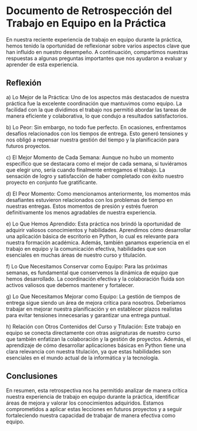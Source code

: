 # Documento de Retrospección del Trabajo en Equipo en la Práctica

En nuestra reciente experiencia de trabajo en equipo durante la práctica, hemos tenido la oportunidad de reflexionar sobre varios aspectos clave que han influido en nuestro desempeño. A continuación, compartimos nuestras respuestas a algunas preguntas importantes que nos ayudaron a evaluar y aprender de esta experiencia.

## Reflexión

a) Lo Mejor de la Práctica:
Uno de los aspectos más destacados de nuestra práctica fue la excelente coordinación que mantuvimos como equipo. La facilidad con la que dividimos el trabajo nos permitió abordar las tareas de manera eficiente y colaborativa, lo que condujo a resultados satisfactorios.

b) Lo Peor:
Sin embargo, no todo fue perfecto. En ocasiones, enfrentamos desafíos relacionados con los tiempos de entrega. Esto generó tensiones y nos obligó a repensar nuestra gestión del tiempo y la planificación para futuros proyectos.

c) El Mejor Momento de Cada Semana:
Aunque no hubo un momento específico que se destacara como el mejor de cada semana, si tuviéramos que elegir uno, sería cuando finalmente entregamos el trabajo. La sensación de logro y satisfacción de haber completado con éxito nuestro proyecto en conjunto fue gratificante.

d) El Peor Momento:
Como mencionamos anteriormente, los momentos más desafiantes estuvieron relacionados con los problemas de tiempo en nuestras entregas. Estos momentos de presión y estrés fueron definitivamente los menos agradables de nuestra experiencia.

e) Lo Que Hemos Aprendido:
Esta práctica nos brindó la oportunidad de adquirir valiosos conocimientos y habilidades. Aprendimos cómo desarrollar una aplicación básica de escritorio en Python, lo cual es relevante para nuestra formación académica. Además, también ganamos experiencia en el trabajo en equipo y la comunicación efectiva, habilidades que son esenciales en muchas áreas de nuestro curso y titulación.

f) Lo Que Necesitamos Conservar como Equipo:
Para las próximas semanas, es fundamental que conservemos la dinámica de equipo que hemos desarrollado. La coordinación efectiva y la colaboración fluida son activos valiosos que debemos mantener y fortalecer.

g) Lo Que Necesitamos Mejorar como Equipo:
La gestión de tiempos de entrega sigue siendo un área de mejora crítica para nosotros. Deberíamos trabajar en mejorar nuestra planificación y en establecer plazos realistas para evitar tensiones innecesarias y garantizar una entrega puntual.

h) Relación con Otros Contenidos del Curso y Titulación:
Este trabajo en equipo se conecta directamente con otras asignaturas de nuestro curso que también enfatizan la colaboración y la gestión de proyectos. Además, el aprendizaje de cómo desarrollar aplicaciones básicas en Python tiene una clara relevancia con nuestra titulación, ya que estas habilidades son esenciales en el mundo actual de la informática y la tecnología.

## Conclusiones

En resumen, esta retrospectiva nos ha permitido analizar de manera crítica nuestra experiencia de trabajo en equipo durante la práctica, identificar áreas de mejora y valorar los conocimientos adquiridos. Estamos comprometidos a aplicar estas lecciones en futuros proyectos y a seguir fortaleciendo nuestra capacidad de trabajar de manera efectiva como equipo.
